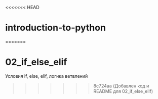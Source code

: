 <<<<<<< HEAD
# introduction-to-python
=======
# 02_if_else_elif
Условия if, else, elif, логика ветвлений
>>>>>>> 8c724aa (Добавлен код и README для 02_if_else_elif)
